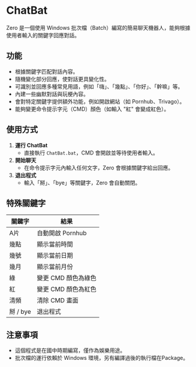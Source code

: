 # ChatBat

Zero 是一個使用 Windows 批次檔（Batch）編寫的簡易聊天機器人，能夠根據使用者輸入的關鍵字回應對話。

## 功能
- 根據關鍵字匹配對話內容。
- 隨機變化部分回應，使對話更具變化性。
- 可識別並回應多種常見用語，例如「嗨」、「幾點」、「你好」、「幹嘛」等。
- 內建一些幽默對話與玩梗內容。
- 會對特定關鍵字提供額外功能，例如開啟網站（如 Pornhub、Trivago）。
- 能夠變更命令提示字元（CMD）顏色（如輸入 "紅" 會變成紅色）。

## 使用方式
1. **運行 ChatBat**
   - 直接執行 `ChatBat.bat`，CMD 會開啟並等待使用者輸入。
2. **開始聊天**
   - 在命令提示字元內輸入任何文字，Zero 會根據關鍵字給出回應。
3. **退出程式**
   - 輸入「掰」、「bye」等關鍵字，Zero 會自動關閉。

## 特殊關鍵字
| 關鍵字 | 結果 |
|--------|---------|
| A片 | 自動開啟 Pornhub |
| 幾點 | 顯示當前時間 |
| 幾號 | 顯示當前日期 |
| 幾月 | 顯示當前月份 |
| 綠 | 變更 CMD 顏色為綠色 |
| 紅 | 變更 CMD 顏色為紅色 |
| 清頻 | 清除 CMD 畫面 |
| 掰 / bye | 退出程式 |

## 注意事項
- 這個程式是在國中時期編寫，僅作為娛樂用途。
- 批次檔的運行依賴於 Windows 環境，另有編譯過後的執行檔在Package。



